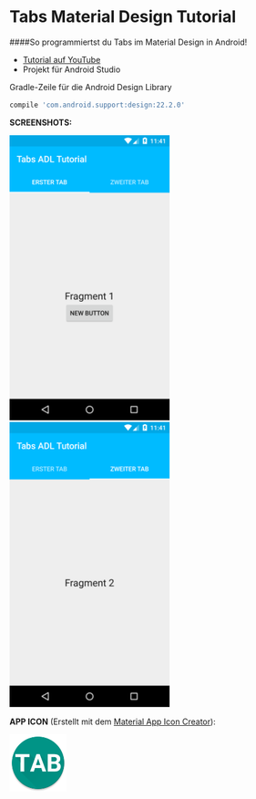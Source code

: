# Tabs Material Design Tutorial
####So programmiertst du Tabs im Material Design in Android!

- [Tutorial auf YouTube](https://youtu.be/YjySSvNmN4s)
- Projekt für Android Studio

Gradle-Zeile für die Android Design Library
```gradle
compile 'com.android.support:design:22.2.0'
```

<b>SCREENSHOTS:</b>

<img src="https://github.com/derAndroidPro/Tabs_MaterialDesign_Tutorial/blob/master/device-2015-08-05-174129.png" height="500px"/>
<img src="https://github.com/derAndroidPro/Tabs_MaterialDesign_Tutorial/blob/master/device-2015-08-05-174151.png" height="500px"/>

<b>APP ICON</b> (Erstellt mit dem [Material App Icon Creator](http://romannurik.github.io/AndroidAssetStudio/icons-launcher.html)):

<img src="https://github.com/derAndroidPro/Tabs_MaterialDesign_Tutorial/blob/master/app/src/main/res/mipmap-xxxhdpi/ic_launcher.png" height="100px"/>
